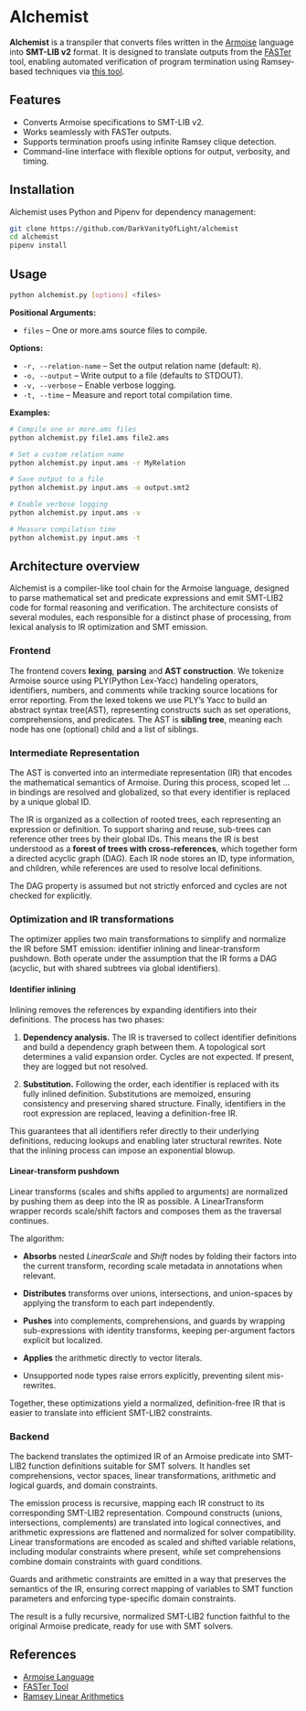# Alchemist

**Alchemist** is a transpiler that converts files written in the [Armoise](https://tapas.labri.fr/wp/?page_id=17) language into **SMT-LIB v2** format. It is designed to translate outputs from the [FASTer](https://tapas.labri.fr/wp/?page_id=23) tool, enabling automated verification of program termination using Ramsey-based techniques via [this tool](https://github.com/DarkVanityOfLight/RamseyLinearArithmetics).

## Features

* Converts Armoise specifications to SMT-LIB v2.
* Works seamlessly with FASTer outputs.
* Supports termination proofs using infinite Ramsey clique detection.
* Command-line interface with flexible options for output, verbosity, and timing.

## Installation

Alchemist uses Python and Pipenv for dependency management:

```bash
git clone https://github.com/DarkVanityOfLight/alchemist
cd alchemist
pipenv install
```

## Usage

```bash
python alchemist.py [options] <files>
```

**Positional Arguments:**

* `files` – One or more.ams source files to compile.

**Options:**

* `-r, --relation-name` – Set the output relation name (default: `R`).
* `-o, --output` – Write output to a file (defaults to STDOUT).
* `-v, --verbose` – Enable verbose logging.
* `-t, --time` – Measure and report total compilation time.

**Examples:**

```bash
# Compile one or more.ams files
python alchemist.py file1.ams file2.ams

# Set a custom relation name
python alchemist.py input.ams -r MyRelation

# Save output to a file
python alchemist.py input.ams -o output.smt2

# Enable verbose logging
python alchemist.py input.ams -v

# Measure compilation time
python alchemist.py input.ams -t
```

## Architecture overview
Alchemist is a compiler-like tool chain for the Armoise language,
designed to parse mathematical set and predicate expressions and emit
SMT-LIB2 code for formal reasoning and verification. The architecture
consists of several modules, each responsible for a distinct phase of
processing, from lexical analysis to IR optimization and SMT emission.

### Frontend

The frontend covers **lexing**, **parsing** and **AST construction**. We
tokenize Armoise source using PLY(Python Lex-Yacc) handeling
operators, identifiers, numbers, and comments while tracking source
locations for error reporting. From the lexed tokens we use PLY’s Yacc
to build an abstract syntax tree(AST), representing constructs such as
set operations, comprehensions, and predicates. The AST is **sibling
tree**, meaning each node has one (optional) child and a list of
siblings.

### Intermediate Representation

The AST is converted into an intermediate representation (IR) that
encodes the mathematical semantics of Armoise. During this process,
scoped let ... in bindings are resolved and globalized, so that every
identifier is replaced by a unique global ID.

The IR is organized as a collection of rooted trees, each representing
an expression or definition. To support sharing and reuse, sub-trees can
reference other trees by their global IDs. This means the IR is best
understood as a **forest of trees with cross-references**, which
together form a directed acyclic graph (DAG). Each IR node stores an ID,
type information, and children, while references are used to resolve
local definitions.

The DAG property is assumed but not strictly enforced and cycles are not
checked for explicitly.

### Optimization and IR transformations

The optimizer applies two main transformations to simplify and normalize
the IR before SMT emission: identifier inlining and linear-transform
pushdown. Both operate under the assumption that the IR forms a DAG
(acyclic, but with shared subtrees via global identifiers).

#### Identifier inlining

Inlining removes the references by expanding identifiers into their
definitions. The process has two phases:

1.  **Dependency analysis.** The IR is traversed to collect identifier
    definitions and build a dependency graph between them. A topological
    sort determines a valid expansion order. Cycles are not expected. If
    present, they are logged but not resolved.

2.  **Substitution.** Following the order, each identifier is replaced
    with its fully inlined definition. Substitutions are memoized,
    ensuring consistency and preserving shared structure. Finally,
    identifiers in the root expression are replaced, leaving a
    definition-free IR.

This guarantees that all identifiers refer directly to their underlying
definitions, reducing lookups and enabling later structural rewrites.
Note that the inlining process can impose an exponential blowup.

#### Linear-transform pushdown

Linear transforms (scales and shifts applied to arguments) are
normalized by pushing them as deep into the IR as possible. A
LinearTransform wrapper records scale/shift factors and composes them as
the traversal continues.

The algorithm:

- **Absorbs** nested *LinearScale* and *Shift* nodes by folding their
  factors into the current transform, recording scale metadata in
  annotations when relevant.

- **Distributes** transforms over unions, intersections, and
  union-spaces by applying the transform to each part independently.

- **Pushes** into complements, comprehensions, and guards by wrapping
  sub-expressions with identity transforms, keeping per-argument factors
  explicit but localized.

- **Applies** the arithmetic directly to vector literals.

- Unsupported node types raise errors explicitly, preventing silent
  mis-rewrites.

Together, these optimizations yield a normalized, definition-free IR
that is easier to translate into efficient SMT-LIB2 constraints.

### Backend

The backend translates the optimized IR of an Armoise predicate into
SMT-LIB2 function definitions suitable for SMT solvers. It handles set
comprehensions, vector spaces, linear transformations, arithmetic and
logical guards, and domain constraints.

The emission process is recursive, mapping each IR construct to its
corresponding SMT-LIB2 representation. Compound constructs (unions,
intersections, complements) are translated into logical connectives, and
arithmetic expressions are flattened and normalized for solver
compatibility. Linear transformations are encoded as scaled and shifted
variable relations, including modular constraints where present, while
set comprehensions combine domain constraints with guard conditions.

Guards and arithmetic constraints are emitted in a way that preserves
the semantics of the IR, ensuring correct mapping of variables to SMT
function parameters and enforcing type-specific domain constraints.

The result is a fully recursive, normalized SMT-LIB2 function faithful
to the original Armoise predicate, ready for use with SMT solvers.

## References

* [Armoise Language](https://tapas.labri.fr/wp/?page_id=17)
* [FASTer Tool](https://tapas.labri.fr/wp/?page_id=23)
* [Ramsey Linear Arithmetics](https://github.com/DarkVanityOfLight/RamseyLinearArithmetics)

